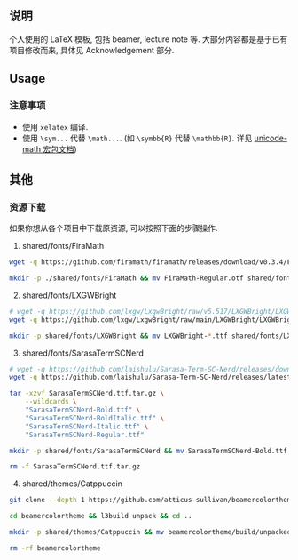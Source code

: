 ## 说明

个人使用的 LaTeX 模板, 包括 beamer, lecture note 等. 大部分内容都是基于已有项目修改而来, 具体见 Acknowledgement 部分.


## Usage

### 注意事项

- 使用 `xelatex` 编译.
- 使用 `\sym...` 代替 `\math...`. (如 `\symbb{R}` 代替 `\mathbb{R}`. 详见 [unicode-math 宏包文档](http://mirrors.ctan.org/macros/unicodetex/latex/unicode-math/unicode-math.pdf))


## 其他

### 资源下载

如果你想从各个项目中下载原资源, 可以按照下面的步骤操作.

1. shared/fonts/FiraMath

```bash
wget -q https://github.com/firamath/firamath/releases/download/v0.3.4/FiraMath-Regular.otf # 本项目使用的版本

mkdir -p ./shared/fonts/FiraMath && mv FiraMath-Regular.otf shared/fonts/FiraMath/
```

2. shared/fonts/LXGWBright

```bash
# wget -q https://github.com/lxgw/LxgwBright/raw/v5.517/LXGWBright/LXGWBright-Regular.ttf https://github.com/lxgw/LxgwBright/raw/v5.517/LXGWBright/LXGWBright-MediumItalic.ttf https://github.com/lxgw/LxgwBright/raw/v5.517/LXGWBright/LXGWBright-Medium.ttf https://github.com/lxgw/LxgwBright/raw/v5.517/LXGWBright/LXGWBright-Italic.ttf # 本项目使用的版本
wget -q https://github.com/lxgw/LxgwBright/raw/main/LXGWBright/LXGWBright-Regular.ttf https://github.com/lxgw/LxgwBright/raw/main/LXGWBright/LXGWBright-MediumItalic.ttf https://github.com/lxgw/LxgwBright/raw/main/LXGWBright/LXGWBright-Medium.ttf https://github.com/lxgw/LxgwBright/raw/main/LXGWBright/LXGWBright-Italic.ttf

mkdir -p shared/fonts/LXGWBright && mv LXGWBright-*.ttf shared/fonts/LXGWBright/
```

3. shared/fonts/SarasaTermSCNerd

```bash
# wget -q https://github.com/laishulu/Sarasa-Term-SC-Nerd/releases/download/v2.3.1/SarasaTermSCNerd.ttf.tar.gz # 本项目使用的版本
wget -q https://github.com/laishulu/Sarasa-Term-SC-Nerd/releases/latest/download/SarasaTermSCNerd.ttf.tar.gz

tar -xzvf SarasaTermSCNerd.ttf.tar.gz \
    --wildcards \
    "SarasaTermSCNerd-Bold.ttf" \
    "SarasaTermSCNerd-BoldItalic.ttf" \
    "SarasaTermSCNerd-Italic.ttf" \
    "SarasaTermSCNerd-Regular.ttf"

mkdir -p shared/fonts/SarasaTermSCNerd && mv SarasaTermSCNerd-Bold.ttf SarasaTermSCNerd-BoldItalic.ttf SarasaTermSCNerd-Italic.ttf SarasaTermSCNerd-Regular.ttf shared/fonts/SarasaTermSCNerd/

rm -f SarasaTermSCNerd.ttf.tar.gz
```

4. shared/themes/Catppuccin

```bash
git clone --depth 1 https://github.com/atticus-sullivan/beamercolortheme.git

cd beamercolortheme && l3build unpack && cd ..

mkdir -p shared/themes/Catppuccin && mv beamercolortheme/build/unpacked/beamercolorthemecatppuccin.sty shared/themes/Catppuccin/

rm -rf beamercolortheme
```
